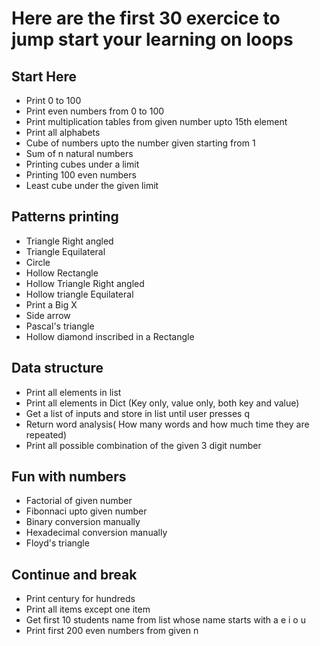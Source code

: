 # Here are the first 30 exercice to jump start your learning on loops

## Start Here
- Print 0 to 100
- Print even numbers from 0 to 100
- Print multiplication tables from given number upto 15th element
- Print all alphabets
- Cube of numbers upto the number given starting from 1
- Sum of n natural numbers
- Printing cubes under a limit
- Printing 100 even numbers
- Least cube under the given limit 

## Patterns printing
- Triangle Right angled
- Triangle Equilateral
- Circle
- Hollow Rectangle
- Hollow Triangle Right angled
- Hollow triangle Equilateral
- Print a Big X
- Side arrow
- Pascal's triangle
- Hollow diamond inscribed in a Rectangle

## Data structure 
- Print all elements in list
- Print all elements in Dict (Key only, value only, both key and value)
- Get a list of inputs and store in list until user presses q
- Return word analysis( How many words and how much time they are repeated)
- Print all possible combination of the given 3 digit number

## Fun with numbers
- Factorial of given number 
- Fibonnaci upto given number
- Binary conversion manually
- Hexadecimal conversion manually
- Floyd's triangle

## Continue and break
- Print century for hundreds
- Print all items except one item
- Get first 10 students name from list whose name starts with a e i o u
- Print first 200 even numbers from given n 
